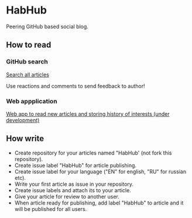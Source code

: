 # HabHub
Peering GitHub based social blog.

## How to read

### GitHub search

[Search all articles](https://github.com/search?q=label%3AHabHub+is%3Aopen+sort%3Areactions&type=Issues)

Use reactions and comments to send feedback to author!

### Web appplication

[Web app to read new articles and storing history of interests (under development)](https://eigenmethod.github.io/mol/app/habhub/)

## How write

* Create repository for your articles named "HabHub' (not fork this repository).
* Create issue label "HabHub" for article publishing. 
* Create issue label for your language ("EN" for english, "RU" for russian etc).
* Write your first article as issue in your repository.
* Create issue labels and attach its to your article.
* Give your article for review to another user.
* When article ready for publishing, add label "HabHub" to article and it will be published for all users.
